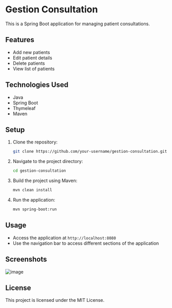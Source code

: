 # Gestion Consultation

This is a Spring Boot application for managing patient consultations.

## Features

- Add new patients
- Edit patient details
- Delete patients
- View list of patients

## Technologies Used

- Java
- Spring Boot
- Thymeleaf
- Maven

## Setup

1. Clone the repository:
    ```sh
    git clone https://github.com/your-username/gestion-consultation.git
    ```
2. Navigate to the project directory:
    ```sh
    cd gestion-consultation
    ```
3. Build the project using Maven:
    ```sh
    mvn clean install
    ```
4. Run the application:
    ```sh
    mvn spring-boot:run
    ```

## Usage

- Access the application at `http://localhost:8080`
- Use the navigation bar to access different sections of the application

## Screenshots

![image](https://github.com/user-attachments/assets/5bbbdc76-0203-4adf-a1b3-1cfbc807187d)



## License

This project is licensed under the MIT License.
